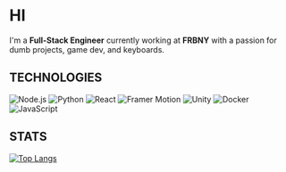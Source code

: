 # HI
I'm a **Full-Stack Engineer** currently working at **FRBNY** with a passion for dumb projects, game dev, and keyboards.

## TECHNOLOGIES
![Node.js](https://img.shields.io/badge/Node.js-339933?style=for-the-badge&logo=nodedotjs&logoColor=white)
![Python](https://img.shields.io/badge/Python-3776AB?style=for-the-badge&logo=python&logoColor=white)
![React](https://img.shields.io/badge/React-61DAFB?style=for-the-badge&logo=react&logoColor=black)
![Framer Motion](https://img.shields.io/badge/Framer_Motion-black?style=for-the-badge&logo=framer&logoColor=blue)
![Unity](https://img.shields.io/badge/Unity-000000?style=for-the-badge&logo=unity&logoColor=white)
![Docker](https://img.shields.io/badge/Docker-2496ED?style=for-the-badge&logo=docker&logoColor=white)
![JavaScript](https://img.shields.io/badge/JavaScript-F7DF1E?style=for-the-badge&logo=javascript&logoColor=black)

## STATS
[![Top Langs](https://github-readme-stats.vercel.app/api/top-langs/?username=alachhman&theme=transparent)](https://github.com/anuraghazra/github-readme-stats)
